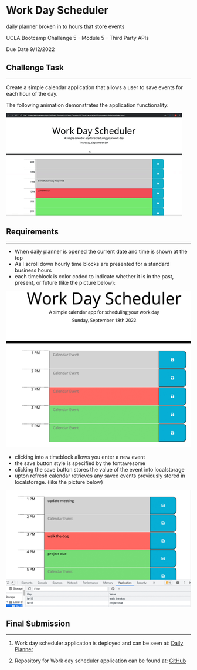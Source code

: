 # Work Day Scheduler
daily planner broken in to hours that store events

UCLA Bootcamp Challenge 5 - Module 5 - Third Party APIs

Due Date 9/12/2022

## Challenge Task
---

Create a simple calendar application that allows a user to save events for each hour of the day.

The following animation demonstrates the application functionality:

![A user clicks on slots on the color-coded calendar and edits the events.](./Assets/Images/05-third-party-apis-homework-demo.gif)

## Requirements
---

- When daily planner is opened the current date and time is shown at the top
- As I scroll down hourly time blocks are presented for a standard business hours
- each timeblock is color coded to indicate whether it is in the past, present, or future (like the picture below):

![color-coded calendar with colors for each hour of a business day.](./Assets/Images/hourswithcolor.jpg)

- clicking into a timeblock allows you enter a new event
- the save button style is specified by the fontawesome
- clicking the save button stores the value of the event into localstorage
- upton refresh calendar retrieves any saved events previously stored in localstorage. (like the picture below)

![events entered in timeblock showing localstorage that has stored the events](./Assets/Images/showstorage.jpg)


## Final Submission
---
1. Work day scheduler application is deployed and can be seen at: [Daily Planner](https://me-ross.github.io/work-day-scheduler/)

2. Repository for Work day scheduler application can be found at: [GitHub](https://github.com/Me-ross/work-day-scheduler/)

